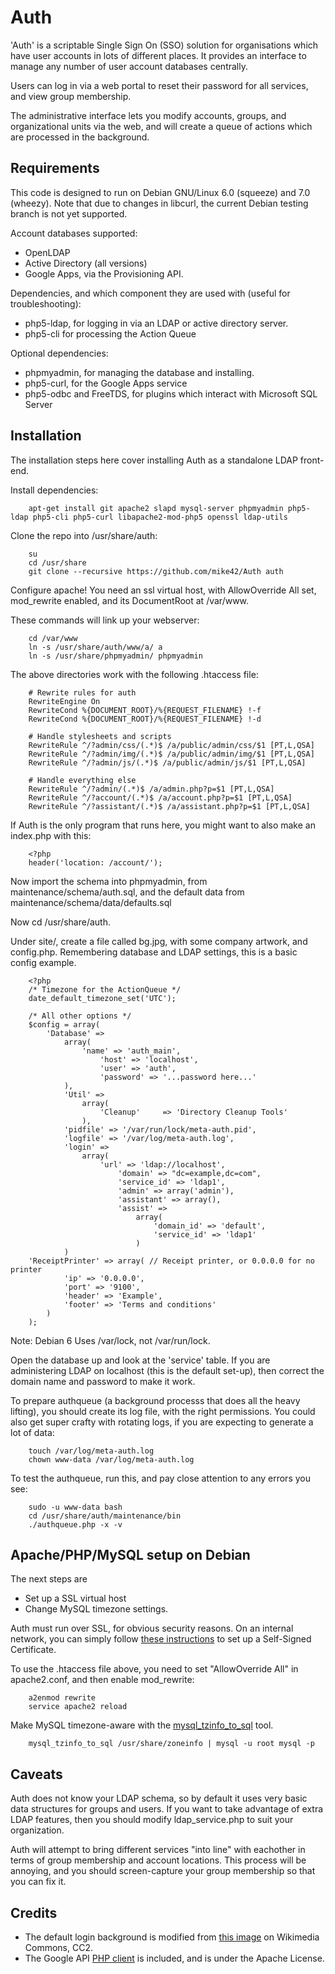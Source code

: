 Auth
====
'Auth' is a scriptable Single Sign On (SSO) solution for organisations which have user accounts in lots of different places. It provides an interface to manage any number of user account databases centrally.

Users can log in via a web portal to reset their password for all services, and view group membership.

The administrative interface lets you modify accounts, groups, and organizational units via the web, and will create a queue of actions which are processed in the background.

Requirements
------------
This code is designed to run on Debian GNU/Linux 6.0 (squeeze) and 7.0 (wheezy). Note that due to changes in libcurl, the current Debian testing branch is not yet supported.

Account databases supported:

- OpenLDAP
- Active Directory (all versions)
- Google Apps, via the Provisioning API.

Dependencies, and which component they are used with (useful for troubleshooting):
- php5-ldap, for logging in via an LDAP or active directory server.
- php5-cli for processing the Action Queue

Optional dependencies:
- phpmyadmin, for managing the database and installing.
- php5-curl, for the Google Apps service
- php5-odbc and FreeTDS, for plugins which interact with Microsoft SQL Server

Installation
------------
The installation steps here cover installing Auth as a standalone LDAP front-end.

Install dependencies:

        apt-get install git apache2 slapd mysql-server phpmyadmin php5-ldap php5-cli php5-curl libapache2-mod-php5 openssl ldap-utils

Clone the repo into /usr/share/auth:

        su
        cd /usr/share
        git clone --recursive https://github.com/mike42/Auth auth

Configure apache! You need an ssl virtual host, with AllowOverride All set, mod_rewrite enabled, and its DocumentRoot at /var/www.

These commands will link up your webserver:

        cd /var/www
        ln -s /usr/share/auth/www/a/ a
        ln -s /usr/share/phpmyadmin/ phpmyadmin

The above directories work with the following .htaccess file:

        # Rewrite rules for auth
        RewriteEngine On
        RewriteCond %{DOCUMENT_ROOT}/%{REQUEST_FILENAME} !-f
        RewriteCond %{DOCUMENT_ROOT}/%{REQUEST_FILENAME} !-d

        # Handle stylesheets and scripts
        RewriteRule ^/?admin/css/(.*)$ /a/public/admin/css/$1 [PT,L,QSA]
        RewriteRule ^/?admin/img/(.*)$ /a/public/admin/img/$1 [PT,L,QSA]
        RewriteRule ^/?admin/js/(.*)$ /a/public/admin/js/$1 [PT,L,QSA]

        # Handle everything else
        RewriteRule ^/?admin/(.*)$ /a/admin.php?p=$1 [PT,L,QSA]
        RewriteRule ^/?account/(.*)$ /a/account.php?p=$1 [PT,L,QSA]
        RewriteRule ^/?assistant/(.*)$ /a/assistant.php?p=$1 [PT,L,QSA]

If Auth is the only program that runs here, you might want to also make an index.php with this:

        <?php
        header('location: /account/');

Now import the schema into phpmyadmin, from maintenance/schema/auth.sql, and the default data from maintenance/schema/data/defaults.sql

Now cd /usr/share/auth.

Under site/, create a file called bg.jpg, with some company artwork, and config.php. Remembering database and LDAP settings, this is a basic config example.

        <?php
        /* Timezone for the ActionQueue */
        date_default_timezone_set('UTC');

        /* All other options */
        $config = array(
            'Database' =>
                array(
                    'name' => 'auth_main',
                        'host' => 'localhost',
                        'user' => 'auth',
                        'password' => '...password here...'
                ),
                'Util' =>
                    array(
                        'Cleanup'     => 'Directory Cleanup Tools'
                    ),
                'pidfile' => '/var/run/lock/meta-auth.pid',
                'logfile' => '/var/log/meta-auth.log',
                'login' =>
                    array(
                        'url' => 'ldap://localhost',
                            'domain' => "dc=example,dc=com",
                            'service_id' => 'ldap1',
                            'admin' => array('admin'),
                            'assistant' => array(),
                            'assist' =>
                                array(
                                    'domain_id' => 'default',
                                    'service_id' => 'ldap1'	
                                )
		        )
		'ReceiptPrinter' => array( // Receipt printer, or 0.0.0.0 for no printer
				'ip' => '0.0.0.0',
				'port' => '9100',
				'header' => 'Example',
				'footer' => 'Terms and conditions'
			)
        );

Note: Debian 6 Uses /var/lock, not /var/run/lock.

Open the database up and look at the 'service' table. If you are administering LDAP on localhost (this is the default set-up), then correct the domain name and password to make it work. 

To prepare authqueue (a background processs that does all the heavy lifting), you should create its log file, with the right permissions. You could also get super crafty with rotating logs, if you are expecting to generate a lot of data:
	
        touch /var/log/meta-auth.log
        chown www-data /var/log/meta-auth.log

To test the authqueue, run this, and pay close attention to any errors you see:
        
        sudo -u www-data bash
        cd /usr/share/auth/maintenance/bin
        ./authqueue.php -x -v

Apache/PHP/MySQL setup on Debian
--------------------------------
The next steps are
- Set up a SSL virtual host
- Change MySQL timezone settings.

Auth must run over SSL, for obvious security reasons. On an internal network, you can simply follow [these instructions](https://wiki.debian.org/Self-Signed_Certificate) to set up a Self-Signed Certificate.

To use the .htaccess file above, you need to set "AllowOverride All" in apache2.conf, and then enable mod_rewrite:

        a2enmod rewrite
        service apache2 reload

Make MySQL timezone-aware with the [mysql_tzinfo_to_sql](http://dev.mysql.com/doc/refman/5.5/en/mysql-tzinfo-to-sql.html) tool.

        mysql_tzinfo_to_sql /usr/share/zoneinfo | mysql -u root mysql -p

Caveats
-------
Auth does not know your LDAP schema, so by default it uses very basic data structures for groups and users. If you want to take advantage of extra LDAP features, then you should modify ldap_service.php to suit your organization.

Auth will attempt to bring different services "into line" with eachother in terms of group membership and account locations. This process will be annoying, and you should screen-capture your group membership so that you can fix it.

Credits
-------

- The default login background is modified from [this image](http://commons.wikimedia.org/wiki/File:Great_Barrier_Reef_105_%285383117759%29.jpg) on Wikimedia Commons, CC2.
- The Google API [PHP client](https://code.google.com/p/google-api-php-client/) is included, and is under the Apache License.
